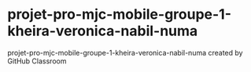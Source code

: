 # projet-pro-mjc-mobile-groupe-1-kheira-veronica-nabil-numa
projet-pro-mjc-mobile-groupe-1-kheira-veronica-nabil-numa created by GitHub Classroom
